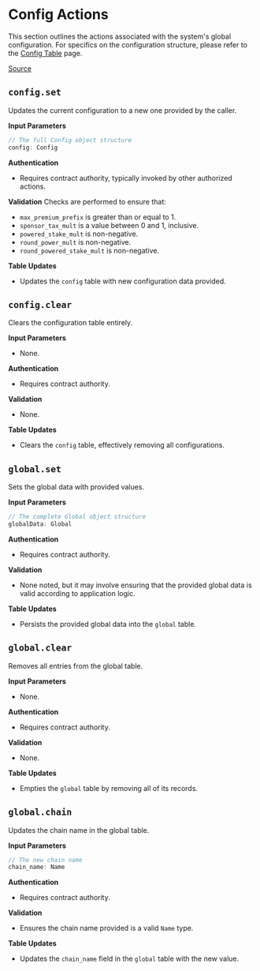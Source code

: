 # Config Actions

This section outlines the actions associated with the system's global configuration. For specifics on the configuration structure, please refer to the [Config Table](../tables/config.md) page.

[Source](https://github.com/animuslabs/boid-system-ts/blob/master/assembly/actions/2-config.ts)

## `config.set`

Updates the current configuration to a new one provided by the caller.

**Input Parameters**

```ts
// The full Config object structure
config: Config
```

**Authentication**

- Requires contract authority, typically invoked by other authorized actions.

**Validation**
Checks are performed to ensure that:

- `max_premium_prefix` is greater than or equal to 1.
- `sponsor_tax_mult` is a value between 0 and 1, inclusive.
- `powered_stake_mult` is non-negative.
- `round_power_mult` is non-negative.
- `round_powered_stake_mult` is non-negative.

**Table Updates**

- Updates the `config` table with new configuration data provided.

## `config.clear`

Clears the configuration table entirely.

**Input Parameters**

- None.

**Authentication**

- Requires contract authority.

**Validation**

- None.

**Table Updates**

- Clears the `config` table, effectively removing all configurations.

## `global.set`

Sets the global data with provided values.

**Input Parameters**

```ts
// The complete Global object structure
globalData: Global
```

**Authentication**

- Requires contract authority.

**Validation**

- None noted, but it may involve ensuring that the provided global data is valid according to application logic.

**Table Updates**

- Persists the provided global data into the `global` table.

## `global.clear`

Removes all entries from the global table.

**Input Parameters**

- None.

**Authentication**

- Requires contract authority.

**Validation**

- None.

**Table Updates**

- Empties the `global` table by removing all of its records.

## `global.chain`

Updates the chain name in the global table.

**Input Parameters**

```ts
// The new chain name
chain_name: Name
```

**Authentication**

- Requires contract authority.

**Validation**

- Ensures the chain name provided is a valid `Name` type.

**Table Updates**

- Updates the `chain_name` field in the `global` table with the new value.

